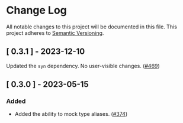 # Change Log

All notable changes to this project will be documented in this file.
This project adheres to [Semantic Versioning](http://semver.org/).


## [ 0.3.1 ] - 2023-12-10

Updated the `syn` dependency.  No user-visible changes.
  ([#469](https://github.com/asomers/mockall/pull/469))

## [ 0.3.0 ] - 2023-05-15

### Added

- Added the ability to mock type aliases.
  ([#374](https://github.com/asomers/mockall/pull/374))
